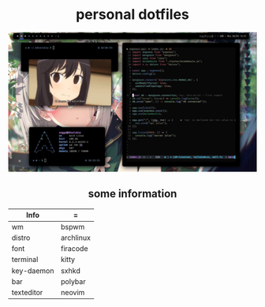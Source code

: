 <div align="center">
<h1>personal dotfiles</h1>

![myDesktop](/screenshot/linux.jpg?raw=true "bspwm")<br>

## some information

| Info       | =         |
| ---------- | --------- |
| wm         | bspwm     |
| distro     | archlinux |
| font       | firacode  |
| terminal   | kitty     |
| key-daemon | sxhkd     |
| bar        | polybar   |
| texteditor | neovim    |

</div>

